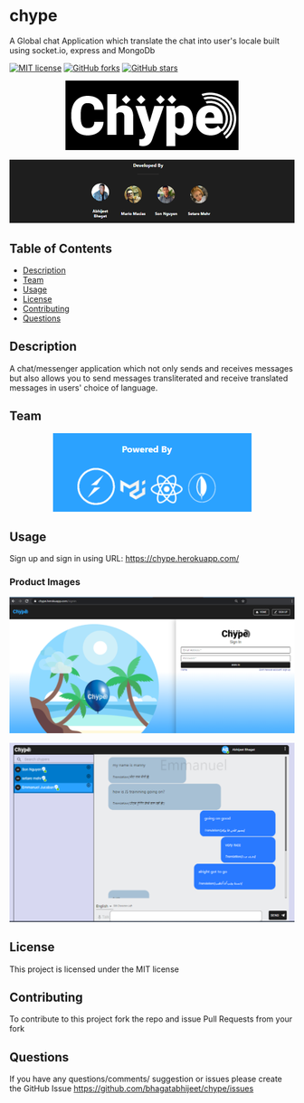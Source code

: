 # chype
A Global chat Application which translate the chat into user's locale built using socket.io, express and MongoDb

[![MIT license](https://img.shields.io/badge/license-MIT-blue.svg)](https://github.com/bhagatabhijeet/chype)
[![GitHub forks](https://img.shields.io/github/forks/bhagatabhijeet/chype)](https://github.com/bhagatabhijeet/chype/network)
[![GitHub stars](https://img.shields.io/github/stars/bhagatabhijeet/chype)](https://github.com/bhagatabhijeet/chype/stargazers)

<p align="center">
<img src="https://github.com/bhagatabhijeet/chype/raw/main/client/src/assets/images/new_inverse.png"/>
 </p>

<p align="center">
<img src="https://github.com/bhagatabhijeet/chype/raw/main/client/src/assets/images/Team.png"/>
 </p>
 
 
 ## Table of Contents
- [Description](#description)
- [Team](#team)
- [Usage](#usage)
- [License](#license)
- [Contributing](#contributing)
- [Questions](#questions)

## Description
A chat/messenger application which not only sends and receives messages but also allows you to send messages transliterated and receive translated messages in users' choice of language. 
 
## Team
<p align="center">
<img src="https://github.com/bhagatabhijeet/chype/raw/main/client/src/assets/images/poweredBy.PNG"/>
 </p>

## Usage
Sign up and sign in using URL: https://chype.herokuapp.com/

### Product Images
<p align="center">
<img src="https://github.com/bhagatabhijeet/chype/raw/main/client/src/assets/images/signIn.png"/>
 </p>

 <p align="center">
<img src="https://github.com/bhagatabhijeet/chype/raw/main/client/src/assets/images/chatpage.png"/>
 </p>


## License
This project is licensed under the MIT license

## Contributing
To contribute to this project fork the repo and issue Pull Requests from your fork


## Questions

If you have any questions/comments/ suggestion or issues please create the GitHub Issue 
https://github.com/bhagatabhijeet/chype/issues
    
    
